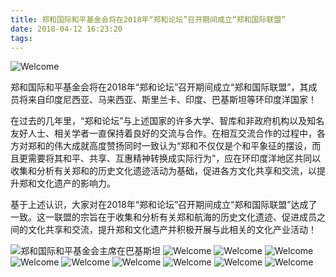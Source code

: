 ```yaml
---
title: 郑和国际和平基金会将在2018年“郑和论坛”召开期间成立“郑和国际联盟”
date: 2018-04-12 16:23:20
tags:
---
```


![Welcome](/static/images/2018/04/1.png)

郑和国际和平基金会将在2018年“郑和论坛”召开期间成立“郑和国际联盟”，其成员将来自印度尼西亚、马来西亚、斯里兰卡、印度、巴基斯坦等环印度洋国家！

在过去的几年里，“郑和论坛”与上述国家的许多大学、智库和非政府机构以及知名友好人士、相关学者一直保持着良好的交流与合作。在相互交流合作的过程中，各方对郑和的伟大成就高度赞扬同时一致认为“郑和不仅仅是个和平象征的摆设，而且更需要将其和平、共享、互惠精神转换成实际行为”，应在环印度洋地区共同以收集和分析有关郑和的历史文化遗迹活动为基础，促进各方文化共享和交流，以提升郑和文化遗产的影响力。

基于上述认识，大家对在2018年“郑和论坛”召开期间成立“郑和国际联盟”达成了一致。这一联盟的宗旨在于收集和分析有关郑和航海的历史文化遗迹、促进成员之间的文化共享和交流，提升郑和文化遗产并积极开展与此相关的文化产业活动！


![郑和国际和平基金会主席在巴基斯坦](/static/images/2018/04/2.png)
![Welcome](/static/images/2018/04/3.png)
![Welcome](/static/images/2018/04/4.png)
![Welcome](/static/images/2018/04/5.png)
![Welcome](/static/images/2018/04/6.png)
![Welcome](/static/images/2018/04/7.png)
![Welcome](/static/images/2018/04/8.png)
![Welcome](/static/images/2018/04/9.png)
![Welcome](/static/images/2018/04/10.png)
![Welcome](/static/images/2018/04/11.png)


